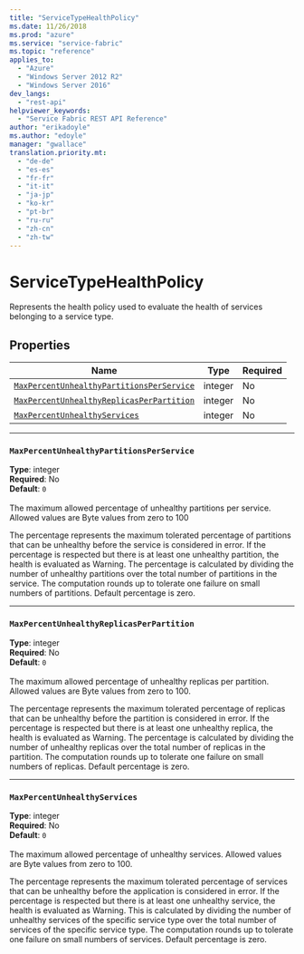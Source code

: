 ```yaml
---
title: "ServiceTypeHealthPolicy"
ms.date: 11/26/2018
ms.prod: "azure"
ms.service: "service-fabric"
ms.topic: "reference"
applies_to: 
  - "Azure"
  - "Windows Server 2012 R2"
  - "Windows Server 2016"
dev_langs: 
  - "rest-api"
helpviewer_keywords: 
  - "Service Fabric REST API Reference"
author: "erikadoyle"
ms.author: "edoyle"
manager: "gwallace"
translation.priority.mt: 
  - "de-de"
  - "es-es"
  - "fr-fr"
  - "it-it"
  - "ja-jp"
  - "ko-kr"
  - "pt-br"
  - "ru-ru"
  - "zh-cn"
  - "zh-tw"
---
```

# ServiceTypeHealthPolicy

Represents the health policy used to evaluate the health of services belonging to a service type.


## Properties
| Name | Type | Required |
| --- | --- | --- |
| [`MaxPercentUnhealthyPartitionsPerService`](#maxpercentunhealthypartitionsperservice) | integer | No |
| [`MaxPercentUnhealthyReplicasPerPartition`](#maxpercentunhealthyreplicasperpartition) | integer | No |
| [`MaxPercentUnhealthyServices`](#maxpercentunhealthyservices) | integer | No |

____
### `MaxPercentUnhealthyPartitionsPerService`
__Type__: integer <br/>
__Required__: No<br/>
__Default__: `0` <br/>
<br/>
The maximum allowed percentage of unhealthy partitions per service. Allowed values are Byte values from zero to 100

The percentage represents the maximum tolerated percentage of partitions that can be unhealthy before the service is considered in error.
If the percentage is respected but there is at least one unhealthy partition, the health is evaluated as Warning.
The percentage is calculated by dividing the number of unhealthy partitions over the total number of partitions in the service.
The computation rounds up to tolerate one failure on small numbers of partitions. Default percentage is zero.


____
### `MaxPercentUnhealthyReplicasPerPartition`
__Type__: integer <br/>
__Required__: No<br/>
__Default__: `0` <br/>
<br/>
The maximum allowed percentage of unhealthy replicas per partition. Allowed values are Byte values from zero to 100.

The percentage represents the maximum tolerated percentage of replicas that can be unhealthy before the partition is considered in error.
If the percentage is respected but there is at least one unhealthy replica, the health is evaluated as Warning.
The percentage is calculated by dividing the number of unhealthy replicas over the total number of replicas in the partition.
The computation rounds up to tolerate one failure on small numbers of replicas. Default percentage is zero.


____
### `MaxPercentUnhealthyServices`
__Type__: integer <br/>
__Required__: No<br/>
__Default__: `0` <br/>
<br/>
The maximum allowed percentage of unhealthy services. Allowed values are Byte values from zero to 100.

The percentage represents the maximum tolerated percentage of services that can be unhealthy before the application is considered in error.
If the percentage is respected but there is at least one unhealthy service, the health is evaluated as Warning.
This is calculated by dividing the number of unhealthy services of the specific service type over the total number of services of the specific service type.
The computation rounds up to tolerate one failure on small numbers of services. Default percentage is zero.

